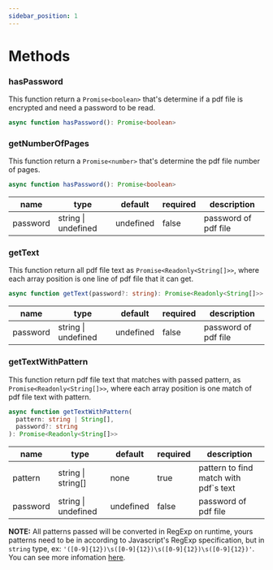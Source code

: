 ```yaml
---
sidebar_position: 1
---
```

# Methods

### hasPassword

This function return a `Promise<boolean>` that's determine if a pdf file is encrypted and need a password to be read.

```ts
async function hasPassword(): Promise<boolean>
```

### getNumberOfPages

This function return a `Promise<number>` that's determine the pdf file number of pages.

```ts
async function hasPassword(): Promise<boolean>
```

<table>
    <th>name</th>
    <th>type</th>
    <th>default</th>
    <th>required</th>
    <th>description</th>
    <tbody>
        <tr>
            <td>password</td>
            <td>string | undefined</td>
            <td>undefined</td>
            <td>false</td>
            <td>password of pdf file</td>
        </tr>
    </tbody>
</table>

### getText

This function return all pdf file text as `Promise<Readonly<String[]>>`, where each array position is one line of pdf file that it can get.

```ts
async function getText(password?: string): Promise<Readonly<String[]>>
```

<table>
    <th>name</th>
    <th>type</th>
    <th>default</th>
    <th>required</th>
    <th>description</th>
    <tbody>
        <tr>
            <td>password</td>
            <td>string | undefined</td>
            <td>undefined</td>
            <td>false</td>
            <td>password of pdf file</td>
        </tr>
    </tbody>
</table>

### getTextWithPattern

This function return pdf file text that matches with passed pattern, as `Promise<Readonly<String[]>>`, where each array position is one match of pdf file text with pattern.

```ts
async function getTextWithPattern(
  pattern: string | String[],
  password?: string
): Promise<Readonly<String[]>>
```

<table>
    <th>name</th>
    <th>type</th>
    <th>default</th>
    <th>required</th>
    <th>description</th>
    <tbody>
        <tr>
            <td>pattern</td>
            <td>string | string[]</td>
            <td>none</td>
            <td>true</td>
            <td>pattern to find match with pdf`s text</td>
        </tr>
        <tr>
            <td>password</td>
            <td>string | undefined</td>
            <td>undefined</td>
            <td>false</td>
            <td>password of pdf file</td>
        </tr>
    </tbody>
</table>

__NOTE:__ All patterns passed will be converted in RegExp on runtime, yours patterns need to be in according to Javascript's RegExp specification, but in `string` type, ex: `'([0-9]{12})\s([0-9]{12})\s([0-9]{12})\s([0-9]{12})'`. You can see more infomation [here](https://www.w3schools.com/jsref/jsref_obj_regexp.asp#:~:text=RegExp%20Object,pattern%20with%20Properties%20and%20Methods.).
